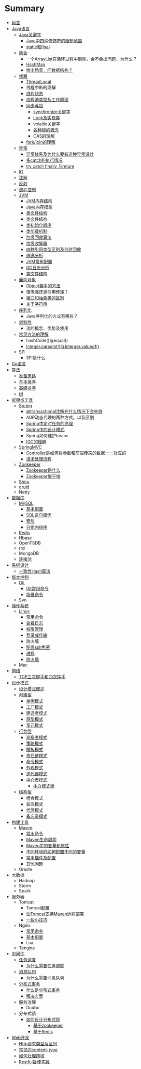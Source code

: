 # Summary

* [前言](README.md)
* [Java语言](java-yu-yan/README.md)
  * [Java关键字](java-yu-yan/java-guan-jian-zi/README.md)
    * [Java中四种修饰符的限制范围](java-yu-yan/java-guan-jian-zi/java-zhong-si-zhong-xiu-shi-fu-de-xian-zhi-fan-wei.md)
    * [static和final](java-yu-yan/java-guan-jian-zi/static-he-final.md)
  * [集合](java-yu-yan/ji-he/README.md)
    * 一个ArrayList在循环过程中删除，会不会出问题，为什么？
    * [HashMap](java-yu-yan/ji-he/hashmap.md)
    * [给出场景，问数据结构？](java-yu-yan/ji-he/gei-chu-chang-jing-wen-shu-ju-jie-gou.md)
  * [线程](java-yu-yan/xian-cheng/README.md)
    * [ThreadLocal](java-yu-yan/xian-cheng/threadlocal.md)
    * 线程中断的理解
    * [线程状态](java-yu-yan/xian-cheng/xian-cheng-zhuang-tai.md)
    * [线程池类型及工作原理](java-yu-yan/xian-cheng/xian-cheng-chi-lei-xing-ji-gong-zuo-yuan-li.md)
    * [同步与锁](java-yu-yan/xian-cheng/tong-bu-yu-suo/README.md)
      * [synchronize关键字](java-yu-yan/xian-cheng/tong-bu-yu-suo/synchronize-guan-jian-zi.md)
      * [Lock及实现类](java-yu-yan/xian-cheng/tong-bu-yu-suo/lock-ji-shi-xian-lei.md)
      * volatile关键字
      * [各种锁的概念](java-yu-yan/xian-cheng/tong-bu-yu-suo/ge-zhong-suo-de-gai-nian.md)
      * [CAS的理解](java-yu-yan/xian-cheng/tong-bu-yu-suo/cas-de-li-jie.md)
    * [fork/join的理解](java-yu-yan/xian-cheng/forkjoin-de-li-jie.md)
  * [异常](java-yu-yan/yi-chang/README.md)
    * [异常体系及为什么要有这种异常设计](java-yu-yan/yi-chang/yi-chang-ti-xi-ji-wei-shi-mo-yao-you-zhe-zhong-yi-chang-she-ji.md)
    * [多catch的执行情况](java-yu-yan/yi-chang/duo-catch-de-zhi-hang-qing-kuang.md)
    * [try catch finally 与reture](java-yu-yan/yi-chang/try-catch-finally-yu-reture.md)
  * [IO](java-yu-yan/io.md)
  * [注解](java-yu-yan/zhu-jie.md)
  * [反射](java-yu-yan/fan-she.md)
  * [流程控制](java-yu-yan/liu-cheng-kong-zhi.md)
  * [JVM](java-yu-yan/jvm/README.md)
    * [JVM内存结构](java-yu-yan/jvm/jvm-nei-cun-jie-gou.md)
    * [Java内存模型](java-yu-yan/jvm/java-nei-cun-mo-xing.md)
    * [类文件结构](java-yu-yan/jvm/lei-wen-jian-jie-gou.md)
    * [类文件结构](java-yu-yan/jvm/lei-wen-jian-jie-gou-1.md)
    * [类初始化顺序](java-yu-yan/jvm/lei-chu-shi-hua-shun-xu.md)
    * [类加载机制](java-yu-yan/jvm/lei-jia-zai-ji-zhi.md)
    * [垃圾回收算法](java-yu-yan/jvm/la-ji-hui-shou-suan-fa.md)
    * [垃圾收集器](java-yu-yan/jvm/la-ji-shou-ji-qi.md)
    * [四种引用类型区别及何时回收](java-yu-yan/jvm/si-zhong-yin-yong-lei-xing-qu-bie-ji-he-shi-hui-shou.md)
    * [逃逸分析](java-yu-yan/jvm/tao-yi-fen-xi.md)
    * [JVM常用配置](java-yu-yan/jvm/jvm-chang-yong-pei-zhi.md)
    * [GC日志分析](java-yu-yan/jvm/gc-ri-zhi-fen-xi.md)
    * [类文件结构](java-yu-yan/jvm/lei-wen-jian-jie-gou-2.md)
  * [面向对象](java-yu-yan/mian-xiang-dui-xiang/README.md)
    * [Object类中的方法](java-yu-yan/mian-xiang-dui-xiang/object-lei-zhong-de-fang-fa.md)
    * 值传递还是引用传递？
    * [接口和抽象类的区别](java-yu-yan/mian-xiang-dui-xiang/jie-kou-he-chou-xiang-lei-de-qu-bie.md)
    * [关于字符串](java-yu-yan/mian-xiang-dui-xiang/guan-yu-zi-fu-chuan.md)
  * [序列化](java-yu-yan/xu-lie-hua/README.md)
    * Java序列化的方式有哪些？
  * [新特性](java-yu-yan/xin-te-xing/README.md)
    * 流的概念、优势及使用
  * [常见方法的理解](java-yu-yan/chang-jian-fang-fa-de-li-jie/README.md)
    * hashCode\(\)与equal\(\)
    * [Integer.parseInt\(\)与Interger.valueof\(\)](java-yu-yan/chang-jian-fang-fa-de-li-jie/integer.parseint-yu-interger.valueof.md)
  * [SPI](java-yu-yan/spi/README.md)
    * SPI是什么
* [Go语言](go-yu-yan.md)
* [算法](suan-fa/README.md)
  * [准备思路](suan-fa/zhun-bei-si-lu.md)
  * [基本排序](suan-fa/ji-ben-pai-xu.md)
  * [高级排序](suan-fa/gao-ji-pai-xu.md)
  * [树](suan-fa/shu.md)
* [框架或工具](kuang-jia-huo-gong-ju/README.md)
  * [Spring](kuang-jia-huo-gong-ju/spring/README.md)
    * [@transactional注解在什么情况下会失效](kuang-jia-huo-gong-ju/spring/transactional-zhu-jie-zai-shi-mo-qing-kuang-xia-hui-shi-xiao.md)
    * AOP动态代理的两种方式，以及区别
    * [Spring中定时任务的原理](kuang-jia-huo-gong-ju/spring/spring-zhong-ding-shi-ren-wu-de-yuan-li.md)
    * [Spring中的设计模式](kuang-jia-huo-gong-ju/spring/spring-zhong-de-she-ji-mo-shi.md)
    * Spring如何维护beans
    * [IOC的理解](kuang-jia-huo-gong-ju/spring/ioc-de-li-jie.md)
  * [SpringMVC](kuang-jia-huo-gong-ju/springmvc/README.md)
    * [Controller是如何将参数和前端传来的数据一一对应的](kuang-jia-huo-gong-ju/springmvc/controller-shi-ru-he-jiang-can-shu-he-qian-duan-chuan-lai-de-shu-ju-yi-yi-dui-ying-de.md)
    * [请求处理流程](kuang-jia-huo-gong-ju/springmvc/qing-qiu-chu-li-liu-cheng.md)
  * [Zookeeper](kuang-jia-huo-gong-ju/zookeeper/README.md)
    * [Zookeeper是什么](kuang-jia-huo-gong-ju/zookeeper/zookeeper-shi-shi-mo.md)
    * [Zookeeper能干啥](kuang-jia-huo-gong-ju/zookeeper/zookeeper-neng-gan-sha.md)
  * [Shiro](kuang-jia-huo-gong-ju/shiro.md)
  * [druid](kuang-jia-huo-gong-ju/druid.md)
  * Netty
* [数据库](shu-ju-ku/README.md)
  * [MySQL](shu-ju-ku/mysql/README.md)
    * [基本配置](shu-ju-ku/mysql/ji-ben-pei-zhi.md)
    * [SQL语句调优](shu-ju-ku/mysql/sql-yu-ju-tiao-you.md)
    * [索引](shu-ju-ku/mysql/suo-yin.md)
    * [分组内排序](shu-ju-ku/mysql/fen-zu-nei-pai-xu.md)
  * [Redis](shu-ju-ku/redis.md)
  * Hbase
  * OpenTSDB
  * rrd
  * MongoDB
  * [连接池](shu-ju-ku/lian-jie-chi.md)
* [系统设计](xi-tong-she-ji/README.md)
  * [一致性Hash算法](xi-tong-she-ji/yi-zhi-xing-hash-suan-fa.md)
* [版本控制](ban-ben-kong-zhi/README.md)
  * [Git](ban-ben-kong-zhi/git.md)
    * [Git常用命令](ban-ben-kong-zhi/und/git-chang-yong-ming-ling.md)
    * [场景命令](ban-ben-kong-zhi/und/chang-jing-ming-ling.md)
  * Svn
* [操作系统](cao-zuo-xi-tong/README.md)
  * [Linux](cao-zuo-xi-tong/linux/README.md)
    * [常用命令](cao-zuo-xi-tong/linux/chang-yong-ming-ling.md)
    * [查看日志](cao-zuo-xi-tong/linux/cha-kan-ri-zhi.md)
    * [权限管理](cao-zuo-xi-tong/linux/quan-xian-guan-li.md)
    * [登录或传输](cao-zuo-xi-tong/linux/deng-lu-huo-chuan-shu.md)
    * 防火墙
    * [配置ssh免密](cao-zuo-xi-tong/linux/pei-zhi-ssh-mian-mi.md)
    * [进程](cao-zuo-xi-tong/linux/jin-cheng.md)
    * [防火墙](cao-zuo-xi-tong/linux/fang-huo-qiang.md)
  * Mac
* [网络](wang-luo/README.md)
  * [TCP三次握手和四次挥手](wang-luo/tcp-san-ci-wo-shou-he-si-ci-hui-shou.md)
* [设计模式](she-ji-mo-shi/README.md)
  * [设计模式概述](she-ji-mo-shi/she-ji-mo-shi-gai-shu.md)
  * [创建型](she-ji-mo-shi/chuang-jian-xing.md)
    * [单例模式](she-ji-mo-shi/dan-li-mo-shi.md)
    * [工厂模式](she-ji-mo-shi/gong-chang-mo-shi.md)
    * [建造者模式](she-ji-mo-shi/jian-zao-zhe-mo-shi.md)
    * [原型模式](she-ji-mo-shi/yuan-xing-mo-shi.md)
    * [享元模式](she-ji-mo-shi/xiang-yuan-mo-shi.md)
  * [行为型](she-ji-mo-shi/xing-wei-xing.md)
    * [观察者模式](she-ji-mo-shi/guan-cha-zhe-mo-shi.md)
    * [策略模式](she-ji-mo-shi/ce-lve-mo-shi.md)
    * [模板模式](she-ji-mo-shi/mo-ban-mo-shi.md)
    * [责任链模式](she-ji-mo-shi/ze-ren-lian-mo-shi.md)
    * [命令模式](she-ji-mo-shi/ming-ling-mo-shi.md)
    * [外观模式](she-ji-mo-shi/wai-guan-mo-shi.md)
    * [迭代器模式](she-ji-mo-shi/die-dai-qi-mo-shi.md)
    * [中介者模式](she-ji-mo-shi/zhong-jie-zhe-mo-shi.md)
      * [中介模式续](she-ji-mo-shi/zhong-jie-zhe-mo-shi/zhong-jie-mo-shi-xu.md)
  * [结构型](she-ji-mo-shi/jie-gou-xing.md)
    * 组合模式
    * 装饰模式
    * [代理模式](she-ji-mo-shi/jie-gou-xing/dai-li-mo-shi.md)
    * [备忘录模式](she-ji-mo-shi/jie-gou-xing/bei-wang-lu-mo-shi.md)
* [构建工具](gou-jian-gong-ju.md)
  * [Maven](maven.md)
    * [常用命令](gou-jian-gong-ju/maven/chang-yong-ming-ling.md)
    * [Maven生命周期](gou-jian-gong-ju/maven/maven-sheng-ming-zhou-qi.md)
    * [Maven中的变量和属性](gou-jian-gong-ju/maven/maven-zhong-de-bian-liang-he-shu-xing.md)
    * [不同环境的如何配置不同的变量](gou-jian-gong-ju/maven/bu-tong-huan-jing-de-ru-he-pei-zhi-bu-tong-de-bian-liang.md)
    * [常用插件及配置](gou-jian-gong-ju/maven/chang-yong-cha-jian-ji-pei-zhi.md)
    * [其他问题](gou-jian-gong-ju/maven/qi-ta-xiao-wen-ti.md)
  * Gradle
* 大数据
  * Hadoop
  * Storm
  * Spark
* 服务器
  * Tomcat
    * Tomcat配置
    * [让Tomcat支持Maven远程部署](fu-wu-qi/tomcat/rang-tomcat-zhi-chi-maven-yuan-cheng-bu-shu.md)
    * [一些小技巧](fu-wu-qi/tomcat/yi-xie-xiao-ji-qiao.md)
  * Nginx
    * [常用命令](fu-wu-qi/nginx/chang-yong-ming-ling.md)
    * [基本配置](fu-wu-qi/nginx/ji-ben-pei-zhi.md)
    * Lua
  * Tengine
* [中间件](zhong-jian-jian.md)
  * [任务调度](zhong-jian-jian/fen-bu-shi-shi-wu/ren-wu-diao-du.md)
    * [为什么需要任务调度](zhong-jian-jian/fen-bu-shi-shi-wu/ren-wu-diao-du/wei-shi-yao-xu-yao-ren-wu-diao-du.md)
  * [消息队列](zhong-jian-jian/fen-bu-shi-shi-wu/xiao-xi-dui-lie.md)
    * 为什么需要消息队列
  * [分布式事务](zhong-jian-jian/fen-bu-shi-shi-wu/README.md)
    * [什么是分布式事务](zhong-jian-jian/fen-bu-shi-shi-wu/shi-yao-shi-fen-bu-shi-shi-wu.md)
    * [解决方案](zhong-jian-jian/fen-bu-shi-shi-wu/jie-jue-fang-an.md)
  * 服务治理
    * Dubbo
  * 分布式锁
    * [如何设计分布式锁](zhong-jian-jian/fen-bu-shi-suo/ru-he-she-ji-fen-bu-shi-suo/README.md)
      * [基于zookeeper](zhong-jian-jian/fen-bu-shi-suo/ru-he-she-ji-fen-bu-shi-suo/ji-yu-zookeeper.md)
      * [基于Redis](zhong-jian-jian/fen-bu-shi-suo/ru-he-she-ji-fen-bu-shi-suo/ji-yu-redis.md)
* [Web开发](webkai-fa.md)
  * [Http请求类型及区别](webkai-fa/httpqing-qiu-lei-xing-ji-qu-bie.md)
  * [常见的content-type](webkai-fa/chang-jian-de-content-type.md)
  * [如何处理跨域](webkai-fa/ru-he-chu-li-kua-yu.md)
  * [Restful最佳实践](webkai-fa/restfulzui-jia-shi-jian.md)

